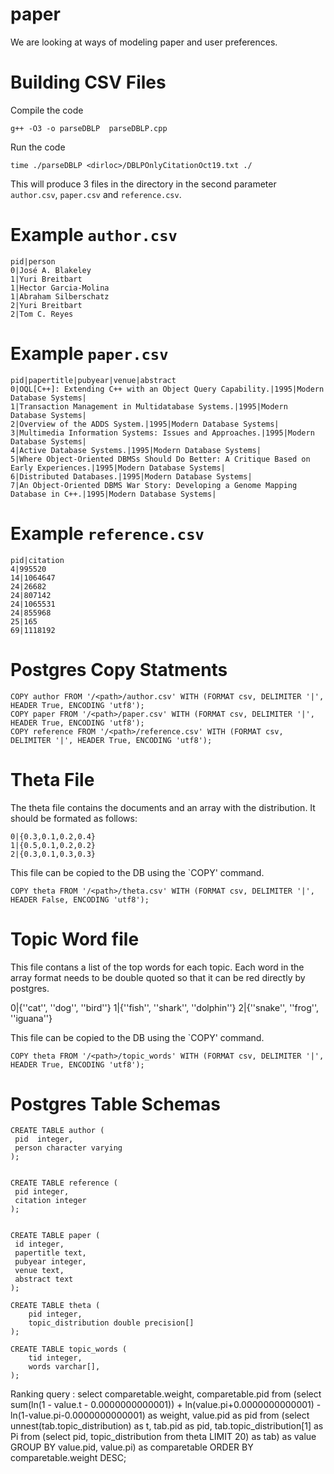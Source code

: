 paper
=====

We are looking at ways of modeling  paper and user preferences.

Building CSV Files
====

Compile the code

	g++ -O3 -o parseDBLP  parseDBLP.cpp 

Run the code

	time ./parseDBLP <dirloc>/DBLPOnlyCitationOct19.txt ./

This will produce 3 files in the directory in the second parameter `author.csv`, 
`paper.csv` and `reference.csv`.



Example `author.csv`
=====

	pid|person
	0|José A. Blakeley
	1|Yuri Breitbart
	1|Hector Garcia-Molina
	1|Abraham Silberschatz
	2|Yuri Breitbart
	2|Tom C. Reyes


Example `paper.csv`
=====
	pid|papertitle|pubyear|venue|abstract
	0|OQL[C++]: Extending C++ with an Object Query Capability.|1995|Modern Database Systems|
	1|Transaction Management in Multidatabase Systems.|1995|Modern Database Systems|
	2|Overview of the ADDS System.|1995|Modern Database Systems|
	3|Multimedia Information Systems: Issues and Approaches.|1995|Modern Database Systems|
	4|Active Database Systems.|1995|Modern Database Systems|
	5|Where Object-Oriented DBMSs Should Do Better: A Critique Based on Early Experiences.|1995|Modern Database Systems|
	6|Distributed Databases.|1995|Modern Database Systems|
	7|An Object-Oriented DBMS War Story: Developing a Genome Mapping Database in C++.|1995|Modern Database Systems|


Example `reference.csv`
=====
	pid|citation
	4|995520
	14|1064647
	24|26682
	24|807142
	24|1065531
	24|855968
	25|165
	69|1118192


Postgres Copy Statments
====

	COPY author FROM '/<path>/author.csv' WITH (FORMAT csv, DELIMITER '|', HEADER True, ENCODING 'utf8');
	COPY paper FROM '/<path>/paper.csv' WITH (FORMAT csv, DELIMITER '|', HEADER True, ENCODING 'utf8');
	COPY reference FROM '/<path>/reference.csv' WITH (FORMAT csv, DELIMITER '|', HEADER True, ENCODING 'utf8');



Theta File
====

The theta file contains the documents and an array with the distribution. 
It should be formated as follows:

	0|{0.3,0.1,0.2,0.4}
	1|{0.5,0.1,0.2,0.2}
	2|{0.3,0.1,0.3,0.3}

This file can be copied to the DB using the `COPY' command.

	COPY theta FROM '/<path>/theta.csv' WITH (FORMAT csv, DELIMITER '|', HEADER False, ENCODING 'utf8');


Topic Word file
====

This file contans a list of the top words for each topic. Each word in the 
array format needs to be double quoted so that it can be red directly by 
postgres.

0|{''cat'', ''dog'', ''bird''}
1|{''fish'', ''shark'', ''dolphin''}
2|{''snake'', ''frog'', ''iguana''}


This file can be copied to the DB using the `COPY' command.

	COPY theta FROM '/<path>/topic_words' WITH (FORMAT csv, DELIMITER '|', HEADER True, ENCODING 'utf8');


Postgres Table Schemas
====

	CREATE TABLE author (
	 pid  integer,
	 person character varying
	);


	CREATE TABLE reference (
	 pid integer,
	 citation integer
	);


	CREATE TABLE paper (
	 id integer,
	 papertitle text,
	 pubyear integer,
	 venue text,
	 abstract text
	);

	CREATE TABLE theta (
		pid integer,
		topic_distribution double precision[]
	);

	CREATE TABLE topic_words (
		tid integer, 
		words varchar[],
	);




Ranking query : 
select comparetable.weight, comparetable.pid 
from (select sum(ln(1 - value.t - 0.0000000000001)) + ln(value.pi+0.0000000000001) - ln(1-value.pi-0.0000000000001) as weight, value.pid as pid 
       from (select unnest(tab.topic_distribution) as t, tab.pid as pid, tab.topic_distribution[1] as Pi
	from  (select pid, topic_distribution from theta LIMIT 20) as tab)
as value GROUP BY value.pid, value.pi) as comparetable ORDER BY comparetable.weight DESC;
